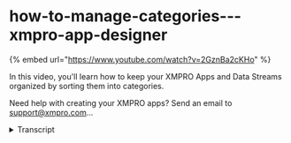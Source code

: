 # how-to-manage-categories---xmpro-app-designer
{% embed url="https://www.youtube.com/watch?v=2GznBa2cKHo" %}



In this video, you'll learn how to keep your XMPRO Apps and Data Streams organized by sorting them into categories. 

Need help with creating your XMPRO apps? Send an email to support@xmpro.com...
<details>
<summary>Transcript</summary>In this video, you'll learn how to keep your XMPRO Apps and Data Streams organized by sorting them into categories. 

Need help with creating your XMPRO apps? Send an email to support@xmpro.com...
welcome to another training video from

Acheson pro today we will be looking at

how to manage categories in app designer

or data stream designer if you look at

it if you look at app designer you'll

see that the first landing screen you

see it says categories and that's where

you're looking at a couple of categories

like aggression intelligence analysis or

sandbox

these categories are shared between all

the apps like app designer the stream

designers etc now what do categories

mean they basically allow you to group

your use cases or applications into

logical areas organizations have the

flexibility to create categories based

on their specific requirements maybe

using as a hierarchy or their

organizational structure for any other

logical grouping that you may want but

typically what we see is that they are

grouped according to the application

types

perhaps predictive maintenance or

equipment 5 etc in here you can see that

I have a category oppression oppressions

intelligence and if I go and I see the

applications that belong to that

category you'll have the same view in

downstream designer where you can go

into a category and you will see the use

cases which belong to that category now

how do we manage these categories if I

look at the search side menu over here

you'll see there is an option to manage

categories if I click on it it will give

me a list of all my categories in my

environment I have a couple of options

here I can add new category by clicking

the plus button and then typing its name

[Music]

my predictive maintenance I can give it

some description and choose an icon and

then it will be added the other option I

have here is if I wanna modify an

existing category I can click on it give

me its details like its name description

or the icon and I can choose to edit

these as I want along with that also if

if it's needed I can delete the category

deleting a category will transfer my

applications and use cases into the

default category which happens to be my

sandbox so if I deleted anything that

belonged to this category will

automatically be moved into my sandbox

however you will never be allowed to

delete my sandbox because that is a

default category and as all this is

always supposed to be there the last

thing you can do here is for example if

you want to order these categories into

a certain hierarchy you can't do that by

clicking on these arrows for example if

I want display data to actually appear

over there I can do that and then if I

click Save that order then be persistent

and on the landing screen you will see

categories appear in that order

so that was how to manage categories

thank you so much
</details>
